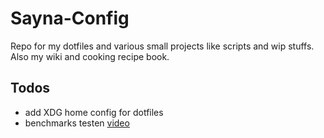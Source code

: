 # Sayna-Config
Repo for my dotfiles and various small projects like scripts and wip stuffs.\
Also my wiki and cooking recipe book.

## Todos
- add XDG home config for dotfiles
- benchmarks testen [video](https://youtu.be/y9tS_qHX5sE?si=DJxWwku_dGwR4ek6)
